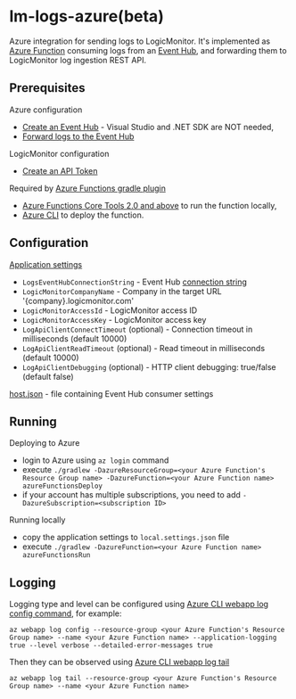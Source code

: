 # lm-logs-azure(beta)

Azure integration for sending logs to LogicMonitor.
It's implemented as [Azure Function](https://azure.microsoft.com/en-us/services/functions/) consuming logs from an [Event Hub](https://azure.microsoft.com/en-us/services/event-hubs/), and forwarding them to LogicMonitor log ingestion REST API.

## Prerequisites

Azure configuration
* [Create an Event Hub](https://docs.microsoft.com/en-us/azure/event-hubs/event-hubs-create) - Visual Studio and .NET SDK are NOT needed,
* [Forward logs to the Event Hub](https://docs.microsoft.com/en-us/azure/azure-monitor/platform/stream-monitoring-data-event-hubs)

LogicMonitor configuration
* [Create an API Token](https://www.logicmonitor.com/support/settings/users-and-roles/api-tokens)

Required by [Azure Functions gradle plugin](https://github.com/lenala/azure-gradle-plugins#azure-functions-plugin)
* [Azure Functions Core Tools 2.0 and above](https://www.npmjs.com/package/azure-functions-core-tools) to run the function locally,
* [Azure CLI](https://docs.microsoft.com/en-us/cli/azure/install-azure-cli?view=azure-cli-latest) to deploy the function.

## Configuration

[Application settings](https://docs.microsoft.com/en-us/azure/azure-functions/functions-how-to-use-azure-function-app-settings#settings)
* `LogsEventHubConnectionString` - Event Hub [connection string](https://docs.microsoft.com/en-us/azure/event-hubs/event-hubs-get-connection-string)
* `LogicMonitorCompanyName` - Company in the target URL '{company}.logicmonitor.com'
* `LogicMonitorAccessId` - LogicMonitor access ID
* `LogicMonitorAccessKey` - LogicMonitor access key
* `LogApiClientConnectTimeout` (optional) - Connection timeout in milliseconds (default 10000)
* `LogApiClientReadTimeout` (optional) - Read timeout in milliseconds (default 10000)
* `LogApiClientDebugging` (optional) - HTTP client debugging: true/false (default false)

[host.json](https://docs.microsoft.com/en-us/azure/azure-functions/functions-bindings-event-hubs-trigger?tabs=csharp#functions-2x-and-higher) - file containing Event Hub consumer settings

## Running

Deploying to Azure
* login to Azure using `az login` command
* execute `./gradlew -DazureResourceGroup=<your Azure Function's Resource Group name> -DazureFunction=<your Azure Function name> azureFunctionsDeploy`
* if your account has multiple subscriptions, you need to add `-DazureSubscription=<subscription ID>`

Running locally
* copy the application settings to `local.settings.json` file
* execute `./gradlew -DazureFunction=<your Azure Function name> azureFunctionsRun`

## Logging

Logging type and level can be configured using [Azure CLI webapp log config command](https://docs.microsoft.com/en-us/cli/azure/webapp/log?view=azure-cli-latest#az-webapp-log-config), for example:

`az webapp log config --resource-group <your Azure Function's Resource Group name> --name <your Azure Function name> --application-logging true --level verbose --detailed-error-messages true`

Then they can be observed using [Azure CLI webapp log tail](https://docs.microsoft.com/en-us/cli/azure/webapp/log?view=azure-cli-latest#az-webapp-log-tail)

`az webapp log tail --resource-group <your Azure Function's Resource Group name> --name <your Azure Function name>`


